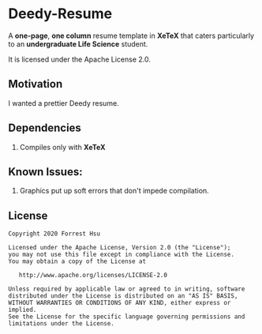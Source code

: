Deedy-Resume
=========================

A **one-page**, **one column** resume template in **XeTeX** that caters particularly to an **undergraduate Life Science** student.

It is licensed under the Apache License 2.0.

## Motivation

I wanted a prettier Deedy resume.


## Dependencies

1. Compiles only with **XeTeX**


## Known Issues:

1. Graphics put up soft errors that don't impede compilation.

## License
    Copyright 2020 Forrest Hsu

    Licensed under the Apache License, Version 2.0 (the "License");
    you may not use this file except in compliance with the License.
    You may obtain a copy of the License at

       http://www.apache.org/licenses/LICENSE-2.0

    Unless required by applicable law or agreed to in writing, software
    distributed under the License is distributed on an "AS IS" BASIS,
    WITHOUT WARRANTIES OR CONDITIONS OF ANY KIND, either express or implied.
    See the License for the specific language governing permissions and
    limitations under the License.
